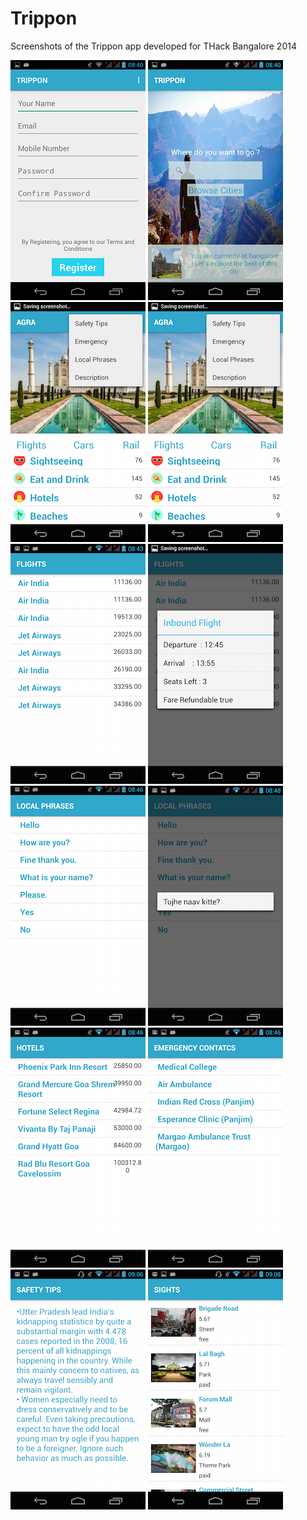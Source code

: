 Trippon
=======

Screenshots of the Trippon app developed for THack Bangalore 2014

![Register Page](https://github.com/royce2892/trippon/blob/master/Screenshot_2014-12-07-08-40-53.png)
![Explore Page](https://github.com/royce2892/trippon/blob/master/Screenshot_2014-12-07-08-41-01.png)
![City Detail Page](https://github.com/royce2892/trippon/blob/master/Screenshot_2014-12-07-08-42-41.png)
![Date](https://github.com/royce2892/trippon/blob/master/Screenshot_2014-12-07-08-42-41.png)
![Flights Result](https://github.com/royce2892/trippon/blob/master/Screenshot_2014-12-07-08-43-56.png)
![Flight](https://github.com/royce2892/trippon/blob/master/Screenshot_2014-12-07-08-44-07.png)
![Local Phrases](https://github.com/royce2892/trippon/blob/master/Screenshot_2014-12-07-08-46-56.png)
![Result](https://github.com/royce2892/trippon/blob/master/Screenshot_2014-12-07-08-48-28.png)
![Hotels](https://github.com/royce2892/trippon/blob/master/Screenshot_2014-12-07-08-46-02.png)
![Emergency Contacts](https://github.com/royce2892/trippon/blob/master/Screenshot_2014-12-07-08-46-51.png)
![Safe](https://github.com/royce2892/trippon/blob/master/Screenshot_2014-12-07-09-06-36.png)
![Sights](https://github.com/royce2892/trippon/blob/master/Screenshot_2014-12-07-09-08-31.png)
